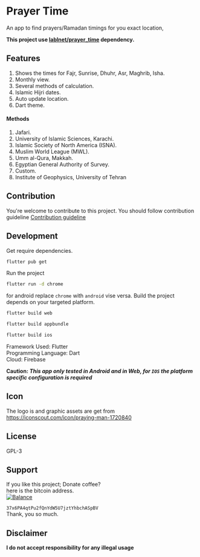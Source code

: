# Prayer Time

An app to find prayers/Ramadan timings for you exact location,

**This project use [lablnet/prayer_time](https://github.com/lablnet/prayer_time) dependency.**

## Features
1. Shows the times for Fajr, Sunrise, Dhuhr, Asr, Maghrib, Isha.
2.  Monthly view.
3.  Several methods of calculation.
4.  Islamic Hijri dates.
5.  Auto update location.
6. Dart theme.

 #### Methods
 
 1. Jafari.
 2. University of Islamic Sciences, Karachi.
 3. Islamic Society of North America (ISNA).
 4. Muslim World League (MWL).
 5. Umm al-Qura, Makkah.
 6. Egyptian General Authority of Survey.
 7. Custom.
 8. Institute of Geophysics, University of Tehran

## Contribution
You're welcome to contribute to this project.
You should follow contribution guideline [Contribution guideline](https://github.com/lablnet/prayer_time_app/blob/master/CONTRIBUTING.md)

## Development
Get require dependencies. 
```sh
flutter pub get
```
Run the project
```sh
flutter run -d chrome
``` 
for android replace `chrome` with `android` vise versa.
Build the project depends on your targeted platform.
```sh
flutter build web
```
```sh
flutter build appbundle
```
```sh
flutter build ios
```
Framework Used: Flutter  
Programming Language: Dart  
Cloud: Firebase

**Caution:  _This app only tested in Android and in Web, for  `IOS`  the platform specific configuration is required_**

## Icon
The logo is and graphic assets are get from https://iconscout.com/icon/praying-man-1720840


## License  
GPL-3  
  
## Support  
If you like this project; Donate coffee?    
here is the bitcoin address.  
[![Balance](https://img.balancebadge.io/btc/37x6PA4qtPu2fQnYdW5U7jztYhbchASpBV.svg)](https://img.balancebadge.io/btc/37x6PA4qtPu2fQnYdW5U7jztYhbchASpBV.svg)  
  
   ```37x6PA4qtPu2fQnYdW5U7jztYhbchASpBV```    
 Thank, you so much.  
  
## Disclaimer  
**I do not accept responsibility for any illegal usage**
